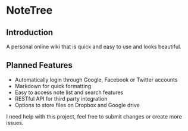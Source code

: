 NoteTree
========

Introduction
------------

A personal online wiki that is quick and easy to use and looks beautiful. 

Planned Features
----------------

* Automatically login through Google, Facebook or Twitter accounts
* Markdown for quick formatting
* Easy to access note list and search features
* RESTful API for third party integration
* Options to store files on Dropbox and Google drive

I need help with this project, feel free to submit changes or create more issues.